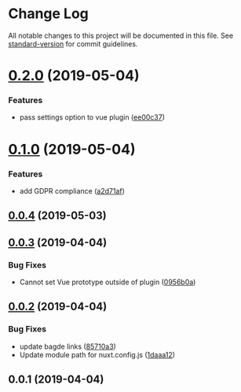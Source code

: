 # Change Log

All notable changes to this project will be documented in this file. See [standard-version](https://github.com/conventional-changelog/standard-version) for commit guidelines.

# [0.2.0](https://github.com/dansmaculotte/nuxt-segment/compare/v0.1.0...v0.2.0) (2019-05-04)


### Features

* pass settings option to vue plugin ([ee00c37](https://github.com/dansmaculotte/nuxt-segment/commit/ee00c37))



# [0.1.0](https://github.com/dansmaculotte/nuxt-segment/compare/v0.0.4...v0.1.0) (2019-05-04)


### Features

* add GDPR compliance ([a2d71af](https://github.com/dansmaculotte/nuxt-segment/commit/a2d71af))



## [0.0.4](https://github.com/dansmaculotte/nuxt-segment/compare/v0.0.3...v0.0.4) (2019-05-03)



## [0.0.3](https://github.com/dansmaculotte/nuxt-segment/compare/v0.0.2...v0.0.3) (2019-04-04)


### Bug Fixes

* Cannot set Vue prototype outside of plugin ([0956b0a](https://github.com/dansmaculotte/nuxt-segment/commit/0956b0a))



## [0.0.2](https://github.com/dansmaculotte/nuxt-segment/compare/v0.0.1...v0.0.2) (2019-04-04)


### Bug Fixes

* update bagde links ([85710a3](https://github.com/dansmaculotte/nuxt-segment/commit/85710a3))
* Update module path for nuxt.config.js ([1daaa12](https://github.com/dansmaculotte/nuxt-segment/commit/1daaa12))



## 0.0.1 (2019-04-04)
